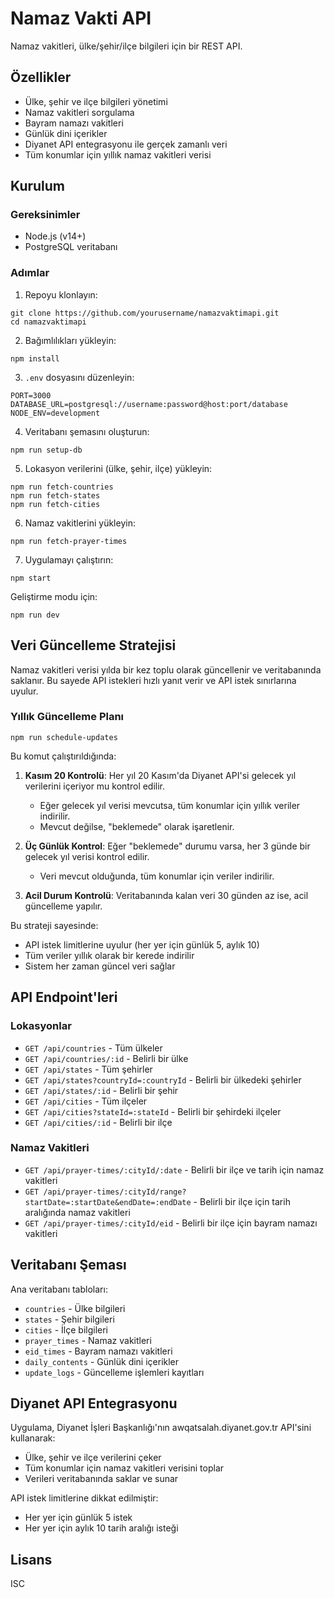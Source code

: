 # Namaz Vakti API

Namaz vakitleri, ülke/şehir/ilçe bilgileri için bir REST API.

## Özellikler

- Ülke, şehir ve ilçe bilgileri yönetimi
- Namaz vakitleri sorgulama
- Bayram namazı vakitleri
- Günlük dini içerikler
- Diyanet API entegrasyonu ile gerçek zamanlı veri
- Tüm konumlar için yıllık namaz vakitleri verisi

## Kurulum

### Gereksinimler

- Node.js (v14+)
- PostgreSQL veritabanı

### Adımlar

1. Repoyu klonlayın:
```
git clone https://github.com/yourusername/namazvaktimapi.git
cd namazvaktimapi
```

2. Bağımlılıkları yükleyin:
```
npm install
```

3. `.env` dosyasını düzenleyin:
```
PORT=3000
DATABASE_URL=postgresql://username:password@host:port/database
NODE_ENV=development
```

4. Veritabanı şemasını oluşturun:
```
npm run setup-db
```

5. Lokasyon verilerini (ülke, şehir, ilçe) yükleyin:
```
npm run fetch-countries
npm run fetch-states
npm run fetch-cities
```

6. Namaz vakitlerini yükleyin:
```
npm run fetch-prayer-times
```

7. Uygulamayı çalıştırın:
```
npm start
```

Geliştirme modu için:
```
npm run dev
```

## Veri Güncelleme Stratejisi

Namaz vakitleri verisi yılda bir kez toplu olarak güncellenir ve veritabanında saklanır. Bu sayede API istekleri hızlı yanıt verir ve API istek sınırlarına uyulur.

### Yıllık Güncelleme Planı

```
npm run schedule-updates
```

Bu komut çalıştırıldığında:

1. **Kasım 20 Kontrolü**: Her yıl 20 Kasım'da Diyanet API'si gelecek yıl verilerini içeriyor mu kontrol edilir.
   - Eğer gelecek yıl verisi mevcutsa, tüm konumlar için yıllık veriler indirilir.
   - Mevcut değilse, "beklemede" olarak işaretlenir.

2. **Üç Günlük Kontrol**: Eğer "beklemede" durumu varsa, her 3 günde bir gelecek yıl verisi kontrol edilir.
   - Veri mevcut olduğunda, tüm konumlar için veriler indirilir.

3. **Acil Durum Kontrolü**: Veritabanında kalan veri 30 günden az ise, acil güncelleme yapılır.

Bu strateji sayesinde:
- API istek limitlerine uyulur (her yer için günlük 5, aylık 10)
- Tüm veriler yıllık olarak bir kerede indirilir
- Sistem her zaman güncel veri sağlar

## API Endpoint'leri

### Lokasyonlar

- `GET /api/countries` - Tüm ülkeler
- `GET /api/countries/:id` - Belirli bir ülke
- `GET /api/states` - Tüm şehirler
- `GET /api/states?countryId=:countryId` - Belirli bir ülkedeki şehirler
- `GET /api/states/:id` - Belirli bir şehir
- `GET /api/cities` - Tüm ilçeler
- `GET /api/cities?stateId=:stateId` - Belirli bir şehirdeki ilçeler
- `GET /api/cities/:id` - Belirli bir ilçe

### Namaz Vakitleri

- `GET /api/prayer-times/:cityId/:date` - Belirli bir ilçe ve tarih için namaz vakitleri
- `GET /api/prayer-times/:cityId/range?startDate=:startDate&endDate=:endDate` - Belirli bir ilçe için tarih aralığında namaz vakitleri
- `GET /api/prayer-times/:cityId/eid` - Belirli bir ilçe için bayram namazı vakitleri

## Veritabanı Şeması

Ana veritabanı tabloları:

- `countries` - Ülke bilgileri
- `states` - Şehir bilgileri
- `cities` - İlçe bilgileri
- `prayer_times` - Namaz vakitleri
- `eid_times` - Bayram namazı vakitleri
- `daily_contents` - Günlük dini içerikler
- `update_logs` - Güncelleme işlemleri kayıtları

## Diyanet API Entegrasyonu

Uygulama, Diyanet İşleri Başkanlığı'nın awqatsalah.diyanet.gov.tr API'sini kullanarak:

- Ülke, şehir ve ilçe verilerini çeker
- Tüm konumlar için namaz vakitleri verisini toplar
- Verileri veritabanında saklar ve sunar

API istek limitlerine dikkat edilmiştir:
- Her yer için günlük 5 istek
- Her yer için aylık 10 tarih aralığı isteği

## Lisans

ISC 